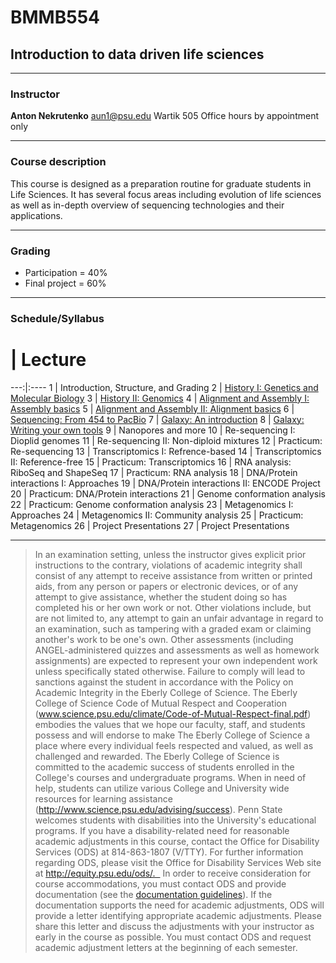 # BMMB554
## Introduction to data driven life sciences

-----

### Instructor

**Anton Nekrutenko**
[aun1@psu.edu](mailto:aun1@psu.edu?Subject=BMMB554)
Wartik 505
Office hours by appointment only

----

### Course description

This course is designed as a preparation routine for graduate students in Life Sciences. It has several focus areas including evolution of life sciences as well as in-depth overview of sequencing technologies and their applications.

----

### Grading

* Participation = 40%
* Final project = 60%

----

### Schedule/Syllabus
 
 # | Lecture 
---:|:----
1 | Introduction, Structure, and Grading
2 | [History I: Genetics and Molecular Biology](https://github.com/nekrut/BMMB554/wiki/Lecture-1)
3 | [History II: Genomics](https://github.com/nekrut/BMMB554/wiki/Lecture-2)
4 | [Alignment and Assembly I: Assembly basics](https://github.com/nekrut/BMMB554/wiki/Lecture-3)
5 | [Alignment and Assembly II: Alignment basics](https://github.com/nekrut/BMMB554/wiki/Lecture-4)
6 | [Sequencing: From 454 to PacBio](https://github.com/nekrut/BMMB554/wiki/Lecture-5)
7 | [Galaxy: An introduction](http://usegalaxy.org/galaxy101)
8 | [Galaxy: Writing your own tools](https://planemo.readthedocs.org/en/latest/)
9 | Nanopores and more
10 | Re-sequencing I: Dioplid genomes 
11 | Re-sequencing II: Non-diploid mixtures
12 | Practicum: Re-sequencing
13 | Transcriptomics I: Refrence-based
14 | Transcriptomics II: Reference-free
15 | Practicum: Transcriptomics
16 | RNA analysis: RiboSeq and ShapeSeq
17 | Practicum: RNA analysis
18 | DNA/Protein interactions I: Approaches
19 | DNA/Protein interactions II: ENCODE Project
20 | Practicum: DNA/Protein interactions
21 | Genome conformation analysis
22 | Practicum: Genome conformation analysis
23 | Metagenomics I: Approaches
24 | Metagenomics II: Community analysis
25 | Practicum: Metagenomics
26 | Project Presentations
27 | Project Presentations

-----

>In an examination setting, unless the instructor gives explicit prior instructions to the contrary, violations of academic integrity shall consist of any attempt to receive assistance from written or printed aids, from any person or papers or electronic devices, or of any attempt to give assistance, whether the student doing so has completed his or her own work or not. Other violations include, but are not limited to, any attempt to gain an unfair advantage in regard to an examination, such as tampering with a graded exam or claiming another's work to be one's own. Other assessments (including ANGEL-administered quizzes and assessments as well as homework assignments) are expected to represent your own independent work unless specifically stated otherwise. Failure to comply will lead to sanctions against the student in accordance with the Policy on Academic Integrity in the Eberly College of Science. The Eberly College of Science Code of Mutual Respect and Cooperation (www.science.psu.edu/climate/Code-of-Mutual-Respect-final.pdf) embodies the values that we hope our faculty, staff, and students possess and will endorse to make The Eberly College of Science a place where every individual feels respected and valued, as well as challenged and rewarded.   The Eberly College of Science is committed to the academic success of students enrolled in the College's  courses and undergraduate programs. When in need of help, students can utilize various College and University wide resources for learning assistance (http://www.science.psu.edu/advising/success). Penn State welcomes students with disabilities into the University's educational programs. If you have a disability-related need for reasonable academic adjustments in this course, contact the Office for Disability Services (ODS) at 814-863-1807 (V/TTY). For further information regarding ODS, please visit the Office for Disability Services Web site at http://equity.psu.edu/ods/.   In order to receive consideration for course accommodations, you must contact ODS and provide documentation (see the [documentation guidelines](http://equity.psu.edu/ods/guidelines/documentation-guidelines)). If the documentation supports the need for academic adjustments, ODS will provide a letter identifying appropriate academic adjustments. Please share this letter and discuss the adjustments with your instructor as early in the course as possible. You must contact ODS and request academic adjustment letters at the beginning of each semester.


